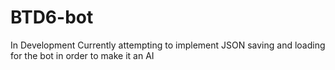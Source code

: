# BTD6-bot
In Development
Currently attempting to implement JSON saving and loading for the bot in order to make it an AI

